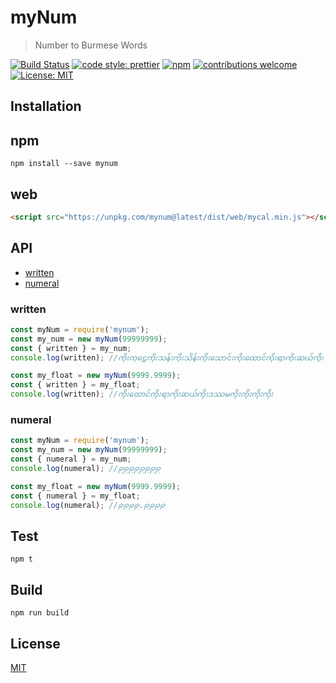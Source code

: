 # myNum

> Number to Burmese Words

[![Build Status][travis]][travis-url]
[![code style: prettier][prettier]][prettier-url]
[![npm][npm-download]][npm-dl-url]
[![contributions welcome][contri]][contri-url]
[![License: MIT][license]][license-url]

## Installation

## npm

```shell
npm install --save mynum
```

## web

```html
<script src="https://unpkg.com/mynum@latest/dist/web/mycal.min.js"></script>
```

## API

- [written](#written)
- [numeral](#numeral)

### written

```javascript
const myNum = require('mynum');
const my_num = new myNum(99999999);
const { written } = my_num;
console.log(written); //ကိုးကုဋေကိုးသန်းကိုးသိန်းကိုးသောင်းကိုးထောင်ကိုးရာကိုးဆယ်ကိုး
```

```javascript
const my_float = new myNum(9999.9999);
const { written } = my_float;
console.log(written); //ကိုးထောင်ကိုးရာကိုးဆယ်ကိုးဒဿမကိုးကိုးကိုးကိုး
```

### numeral

```javascript
const myNum = require('mynum');
const my_num = new myNum(99999999);
const { numeral } = my_num;
console.log(numeral); //၉၉၉၉၉၉၉၉
```

```javascript
const my_float = new myNum(9999.9999);
const { numeral } = my_float;
console.log(numeral); //၉၉၉၉.၉၉၉၉
```

## Test

```shell
npm t
```

## Build

```
npm run build
```

## License

[MIT](./LICENSE)

[contri]: https://img.shields.io/badge/contributions-welcome-brightgreen.svg?style=flat-square
[contri-url]: https://github.com/AungMyoKyaw/myNum/issues
[travis]: https://img.shields.io/travis/AungMyoKyaw/myNum/master.svg?style=flat-square
[travis-url]: https://travis-ci.org/AungMyoKyaw/myNum
[npm-download]: https://img.shields.io/npm/dt/mynum.svg?style=flat-square
[npm-dl-url]: https://www.npmjs.com/package/mynum
[license]: https://img.shields.io/badge/License-MIT-brightgreen.svg?style=flat-square
[license-url]: https://opensource.org/licenses/MIT
[prettier]: https://img.shields.io/badge/code_style-prettier-ff69b4.svg?style=flat-square
[prettier-url]: https://github.com/prettier/prettier
